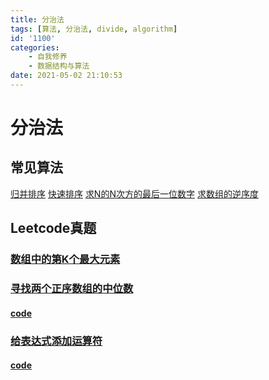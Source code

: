 ```yaml
---
title: 分治法
tags: [算法, 分治法, divide, algorithm]
id: '1100'
categories:
    - 自我修养
    - 数据结构与算法
date: 2021-05-02 21:10:53
---
```


# 分治法

## 常见算法
[归并排序](./merge_sort.html)
[快速排序](./quick_sort.html)
[求N的N次方的最后一位数字](./last_number.html)
[求数组的逆序度](./p_offer_51.html)

## Leetcode真题
### [数组中的第K个最大元素](./p215.html)
### [寻找两个正序数组的中位数](https://leetcode-cn.com/problems/median-of-two-sorted-arrays/)
#### [code](./p4.html)
### [给表达式添加运算符](https://leetcode-cn.com/problems/expression-add-operators/)
#### [code](./p282.html)


